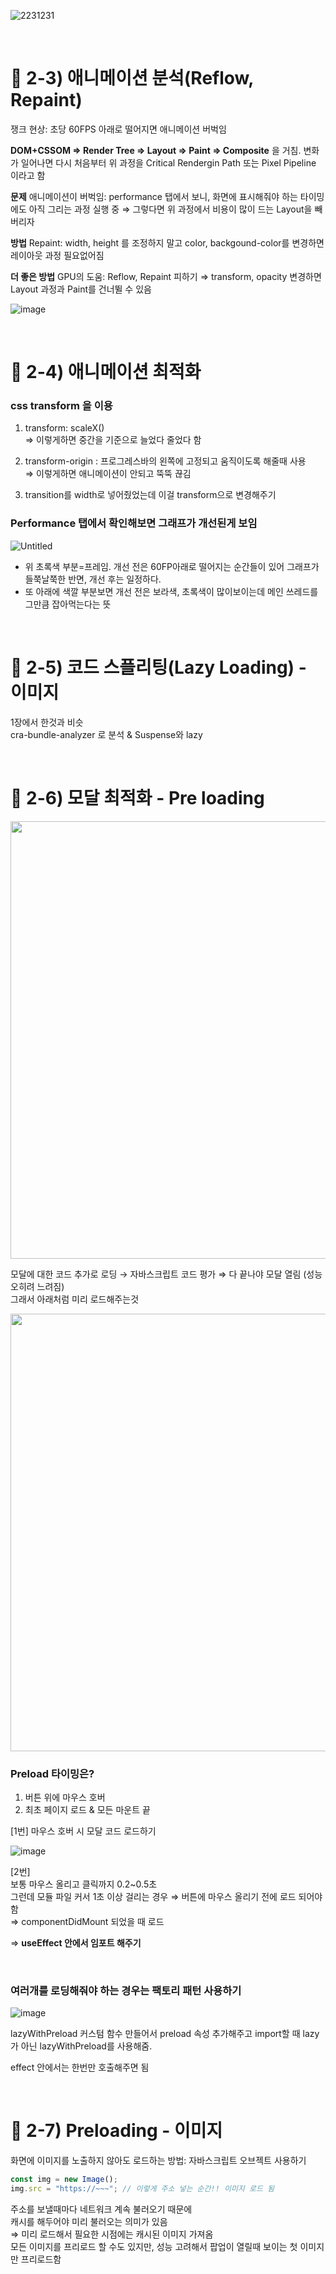 ![2231231](https://user-images.githubusercontent.com/50893303/199966092-6bd2446c-0356-494a-b387-aeb3649d5840.png)

<br/>

# 📖 2-3) 애니메이션 분석(Reflow, Repaint)

쟁크 현상: 초당 60FPS 아래로 떨어지면 애니메이션 버벅임

**DOM+CSSOM ⇒ Render Tree ⇒ Layout ⇒ Paint ⇒ Composite** 을 거침. 변화가 일어나면 다시 처음부터
위 과정을 Critical Rendergin Path 또는 Pixel Pipeline 이라고 함

**문제**
애니메이션이 버벅임: performance 탭에서 보니, 화면에 표시해줘야 하는 타이밍에도 아직 그리는 과정 실행 중
⇒ 그렇다면 위 과정에서 비용이 많이 드는 Layout을 빼버리자

**방법**
Repaint: width, height 를 조정하지 말고 color, backgound-color를 변경하면 레이아웃 과정 필요없어짐

**더 좋은 방법**
GPU의 도움: Reflow, Repaint 피하기
⇒ transform, opacity 변경하면 Layout 과정과 Paint를 건너뛸 수 있음

![image](https://user-images.githubusercontent.com/50893303/199966008-db13c94f-8576-43a2-92d7-bf266199701d.png)

<br/>

# 📖 2-4) 애니메이션 최적화

### css transform 을 이용

1. transform: scaleX()  
   ⇒ 이렇게하면 중간을 기준으로 늘었다 줄었다 함

2. transform-origin : 프로그레스바의 왼쪽에 고정되고 움직이도록 해줄때 사용  
   ⇒ 이렇게하면 애니메이션이 안되고 뚝뚝 끊김

3. transition를 width로 넣어줬었는데 이걸 transform으로 변경해주기

### Performance 탭에서 확인해보면 그래프가 개선된게 보임

![Untitled](https://user-images.githubusercontent.com/50893303/201242871-4530f6bc-d708-4e4a-b056-f17d4af7efbd.png)

- 위 초록색 부분=프레임. 개선 전은 60FP아래로 떨어지는 순간들이 있어 그래프가 들쭉날쭉한 반면, 개선 후는 일정하다.
- 또 아래에 색깔 부분보면 개선 전은 보라색, 초록색이 많이보이는데 메인 쓰레드를 그만큼 잡아먹는다는 뜻

<br/>

# 📖 2-5) 코드 스플리팅(Lazy Loading) - 이미지

1장에서 한것과 비슷  
cra-bundle-analyzer 로 분석 & Suspense와 lazy

<br/>

# 📖 2-6) 모달 최적화 - Pre loading

<img src="https://user-images.githubusercontent.com/50893303/201244985-a1b3a8af-f6c4-4634-bafd-ba431b3b2bc9.png" width="700" />

모달에 대한 코드 추가로 로딩 → 자바스크립트 코드 평가 ⇒ 다 끝나야 모달 열림 (성능 오히려 느려짐)  
그래서 아래처럼 미리 로드해주는것

<img src="https://user-images.githubusercontent.com/50893303/201245234-ef8719d2-6adf-4325-9b56-81404b7eb180.png" width="700" />

### Preload 타이밍은?

1.  버튼 위에 마우스 호버
2.  최초 페이지 로드 & 모든 마운트 끝

[1번] 마우스 호버 시 모달 코드 로드하기

![image](https://user-images.githubusercontent.com/50893303/201247554-04d7673e-faee-44e6-89ed-04ab74851b32.png)

[2번]  
보통 마우스 올리고 클릭까지 0.2~0.5초  
그런데 모듈 파일 커서 1초 이상 걸리는 경우 ⇒ 버튼에 마우스 올리기 전에 로드 되어야함  
⇒ componentDidMount 되었을 때 로드

⇒ **useEffect 안에서 임포트 해주기**

<br/>

### 여러개를 로딩해줘야 하는 경우는 팩토리 패턴 사용하기

![image](https://user-images.githubusercontent.com/50893303/201248965-ce5c939c-c13e-454f-9d4f-b7b25ad149f8.png)

lazyWithPreload 커스텀 함수 만들어서 preload 속성 추가해주고 import할 때 lazy 가 아닌 lazyWithPreload를 사용해줌.

effect 안에서는 한번만 호출해주면 됨

<br/>

# 📖 2-7) Preloading - 이미지

화면에 이미지를 노출하지 않아도 로드하는 방법: 자바스크립트 오브젝트 사용하기

```jsx
const img = new Image();
img.src = "https://~~~"; // 이렇게 주소 넣는 순간!! 이미지 로드 됨
```

주소를 보낼때마다 네트워크 계속 불러오기 때문에  
캐시를 해두어야 미리 불러오는 의미가 있음  
⇒ 미리 로드해서 필요한 시점에는 캐시된 이미지 가져옴  
모든 이미지를 프리로드 할 수도 있지만, 성능 고려해서 팝업이 열릴때 보이는 첫 이미지만 프리로드함

<br/>
